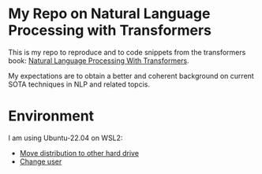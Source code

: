 # My Repo on Natural Language Processing with Transformers

This is my repo to reproduce and to code snippets from the transformers book: 
[Natural Language Processing With Transformers](https://transformersbook.com/).

My expectations are to obtain a better and coherent background on current SOTA techniques in NLP and related topcis.

# Environment

I am using Ubuntu-22.04 on WSL2:

- [Move distribution to other hard drive](https://dev.to/mefaba/installing-wsl-on-another-drive-in-windows-5c4a)
- [Change user](https://superuser.com/questions/1566022/how-to-set-default-user-for-manually-installed-wsl-distro)
